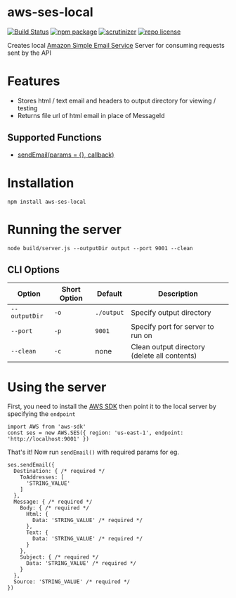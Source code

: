 # aws-ses-local

[![Build Status](https://travis-ci.org/Si1kIfY/aws-ses-local.svg?branch=master)](https://travis-ci.org/Si1kIfY/aws-ses-local) [![npm package](https://www.npmjs.com/package/aws-ses-local)](https://img.shields.io/npm/v/aws-ses-local.svg) [![scrutinizer](https://scrutinizer-ci.com/g/Si1kIfY/aws-ses-local/)](https://img.shields.io/scrutinizer/g/Si1kIfY/aws-ses-local.svg) [![repo license](https://github.com/Si1kIfY/aws-ses-local/blob/master/LICENSE)](https://img.shields.io/github/license/Si1kIfY/aws-ses-local.svg)

Creates local [Amazon Simple Email Service](https://aws.amazon.com/ses/) Server for consuming requests sent by the API

# Features

* Stores html / text email and headers to output directory for viewing / testing
* Returns file url of html email in place of MessageId

## Supported Functions
  * [sendEmail(params = {}, callback)](https://docs.aws.amazon.com/AWSJavaScriptSDK/latest/AWS/SES.html#sendEmail-property)

# Installation

```
npm install aws-ses-local
```

# Running the server

```
node build/server.js --outputDir output --port 9001 --clean
```

## CLI Options

| Option  | Short Option | Default | Description |
| --- | --- | --- | --- | 
| `--outputDir` | `-o` | `./output` | Specify output directory |
| `--port` | `-p` | `9001` | Specify port for server to run on |
| `--clean` | `-c` | none | Clean output directory (delete all contents) |

# Using the server

First, you need to install the [AWS SDK](http://aws.amazon.com/sdkfornodejs) then point it to the local server by specifying the `endpoint`

```
import AWS from 'aws-sdk'
const ses = new AWS.SES({ region: 'us-east-1', endpoint: 'http://localhost:9001' })
```

That's it! Now run `sendEmail()` with required params for eg.

```
ses.sendEmail({
  Destination: { /* required */
    ToAddresses: [
      'STRING_VALUE'
    ]
  },
  Message: { /* required */
    Body: { /* required */
      Html: {
        Data: 'STRING_VALUE' /* required */
      },
      Text: {
        Data: 'STRING_VALUE' /* required */
      }
    },
    Subject: { /* required */
      Data: 'STRING_VALUE' /* required */
    }
  },
  Source: 'STRING_VALUE' /* required */
})